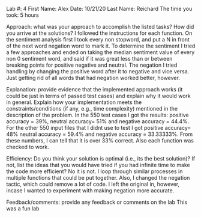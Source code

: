 Lab #: 4								First Name: Alex
Date: 10/21/20						    Last  Name: Reichard
The time you took: 5 hours

Approach: what was your approach to accomplish the listed tasks? How did you arrive at the solutions?
I followed the instructions for each function. On the sentiment analysis first I took every non stopword,
and put a N in front of the next word negation word to mark it. To determine the sentiment I tried a few approaches and
ended on taking the median sentiment value of every non 0 sentiment word, and said if it was great less than or between breaking
points for positive negative and neutral. The negation I tried handling by changing the positive word after it to negative and vice versa.
Just getting rid of all words that had negation worked better, however.

Explanation: provide evidence that the implemented approach works (it could be just in terms of passed test cases)
and explain why it would work in general. Explain how your implementation meets the constraints/conditions
(if any, e.g., time complexity) mentioned in the description of the problem. In the 550 test cases I got the results:
positive accuracy = 39%, neutral accuracy= 51% and negative accuracy = 44.4%. For the other 550 input files that I didnt
use to test I got positive accuracy= 48% neutral accuracy = 59.4% and negative accuracy = 33.33333%. From these numbers, I can tell that it
is over 33% correct. Also each function was checked to work.

Efficiency: Do you think your solution is optimal (i.e., its the best solution)? If not, list the ideas that you would
have tried if you had infinite time to make the code more efficient?
No it is not. I loop through similar processes in multiple functions that could be put together. Also, I changed the negation tactic, which could remove a
lot of code. I left the original in, however, incase I wanted to experiment with making negation more accurate.

Feedback/comments: provide any feedback or comments on the lab
This was a fun lab
